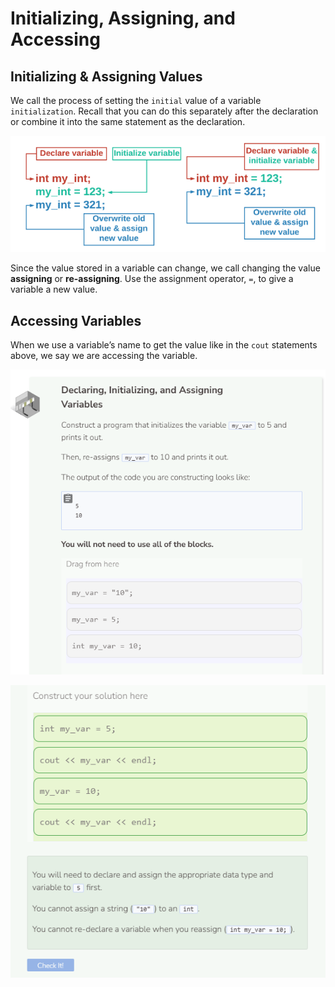 # Initializing, Assigning, and Accessing
## Initializing & Assigning Values
We call the process of setting the `initial` value of a variable `initialization`. Recall that you can do this separately after the declaration or combine it into the same statement as the declaration.

![Declare variable](_assets/declare.png)

Since the value stored in a variable can change, we call changing the value **assigning** or **re-assigning**. Use the assignment operator, `=`, to give a variable a new value.

## Accessing Variables
When we use a variable’s name to get the value like in the `cout` statements above, we say we are accessing the variable.

![Question 7-1](_assets/Q7-1.png)

![Question 7-2](_assets/Q7-2.png)
